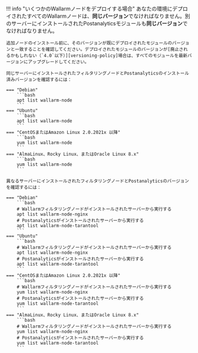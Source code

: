 !!! info "いくつかのWallarmノードをデプロイする場合"
    あなたの環境にデプロイされたすべてのWallarmノードは、**同じバージョン**でなければなりません。別のサーバーにインストールされたPostanalyticsモジュールも**同じバージョン**でなければなりません。

    追加ノードのインストール前に、そのバージョンが既にデプロイされたモジュールのバージョンと一致することを確認してください。デプロイされたモジュールのバージョンが[廃止されるかもしれない（`4.0`以下）][versioning-policy]場合は、すべてのモジュールを最新バージョンにアップグレードしてください。

    同じサーバーにインストールされたフィルタリングノードとPostanalyticsのインストール済みバージョンを確認するには：

    === "Debian"
        ```bash
        apt list wallarm-node
        ```
    === "Ubuntu"
        ```bash
        apt list wallarm-node
        ```
    === "CentOSまたはAmazon Linux 2.0.2021x 以降"
        ```bash
        yum list wallarm-node
        ```
    === "AlmaLinux、Rocky Linux、またはOracle Linux 8.x"
        ```bash
        yum list wallarm-node
        ```

    異なるサーバーにインストールされたフィルタリングノードとPostanalyticsのバージョンを確認するには：

    === "Debian"
        ```bash
        # Wallarmフィルタリングノードがインストールされたサーバーから実行する
        apt list wallarm-node-nginx
        # Postanalyticsがインストールされたサーバーから実行する
        apt list wallarm-node-tarantool
        ```
    === "Ubuntu"
        ```bash
        # Wallarmフィルタリングノードがインストールされたサーバーから実行する
        apt list wallarm-node-nginx
        # Postanalyticsがインストールされたサーバーから実行する
        apt list wallarm-node-tarantool
        ```
    === "CentOSまたはAmazon Linux 2.0.2021x 以降"
        ```bash
        # Wallarmフィルタリングノードがインストールされたサーバーから実行する
        yum list wallarm-node-nginx
        # Postanalyticsがインストールされたサーバーから実行する
        yum list wallarm-node-tarantool
        ```
    === "AlmaLinux、Rocky Linux、またはOracle Linux 8.x"
        ```bash
        # Wallarmフィルタリングノードがインストールされたサーバーから実行する
        yum list wallarm-node-nginx
        # Postanalyticsがインストールされたサーバーから実行する
        yum list wallarm-node-tarantool
        ```